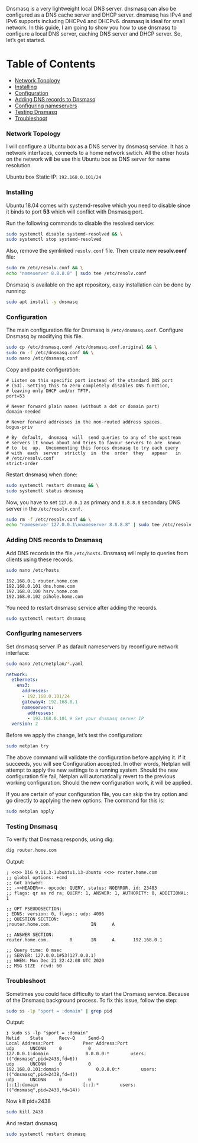 Dnsmasq is a very lightweight local DNS server. dnsmasq can also be configured as a DNS cache server and DHCP server. dnsmasq has IPv4 and IPv6 supports including DHCPv4 and DHCPv6. dnsmasq is ideal for small network. In this guide, I am going to show you how to use dnsmasq to configure a local DNS server, caching DNS server and DHCP server. So, let’s get started.

Table of Contents
=================

* [Network Topology](#network-topology)
* [Installing](#installing)
* [Configuration](#configuration)
* [Adding DNS records to Dnsmasq](#adding-dns-records-to-dnsmasq)
* [Configuring nameservers](#configuring-nameservers)
* [Testing Dnsmasq](#testing-dnsmasq)
* [Troubleshoot](#troubleshoot)

### Network Topology

I will configure a Ubuntu box as a DNS server by dnsmasq service. It has a network interfaces, connects to a home network swtich. All the other hosts on the network will be use this Ubuntu box as DNS server for name resolution.

Ubuntu box Static IP: `192.168.0.101/24`



### Installing

Ubuntu 18.04 comes with systemd-resolve which you need to disable since it binds to port **53** which will conflict with Dnsmasq port.

Run the following commands to disable the resolved service:

```bash
sudo systemctl disable systemd-resolved && \
sudo systemctl stop systemd-resolved
```

Also, remove the symlinked `resolv.conf` file. Then create new **resolv.conf** file:

```bash
sudo rm /etc/resolv.conf && \
echo "nameserver 8.8.8.8" | sudo tee /etc/resolv.conf
```

Dnsmasq is available on the apt repository, easy installation can be done by running:

```bash
sudo apt install -y dnsmasq
```



### Configuration

The main configuration file for Dnsmasq is `/etc/dnsmasq.conf`. Configure Dnsmasq by modifying this file.

```bash
sudo cp /etc/dnsmasq.conf /etc/dnsmasq.conf.original && \
sudo rm -f /etc/dnsmasq.conf && \
sudo nano /etc/dnsmasq.conf
```

Copy and paste configuration:

```
# Listen on this specific port instead of the standard DNS port
# (53). Setting this to zero completely disables DNS function,
# leaving only DHCP and/or TFTP.
port=53

# Never forward plain names (without a dot or domain part)
domain-needed

# Never forward addresses in the non-routed address spaces.
bogus-priv

# By  default,  dnsmasq  will  send queries to any of the upstream
# servers it knows about and tries to favour servers to are  known
# to  be  up.  Uncommenting this forces dnsmasq to try each query
# with  each  server  strictly  in  the  order  they   appear   in
# /etc/resolv.conf
strict-order
```

Restart dnsmasq when done:

```bash
sudo systemctl restart dnsmasq && \
sudo systemctl status dnsmasq
```

Now, you have to set `127.0.0.1`  as primary and `8.8.8.8` secondary DNS server in the `/etc/resolv.conf`.

```bash
sudo rm -f /etc/resolv.conf && \
echo "nameserver 127.0.0.1\nnameserver 8.8.8.8" | sudo tee /etc/resolv.conf
```



### Adding DNS records to Dnsmasq

Add DNS records in the file.`/etc/hosts`. Dnsmasq will reply to queries from clients using these records.

```bash
sudo nano /etc/hosts
```

```
192.168.0.1 router.home.com
192.168.0.101 dns.home.com
192.168.0.100 hsrv.home.com
192.168.0.102 pihole.home.com
```

You need to restart dnsmasq service after adding the records.

```bash
sudo systemctl restart dnsmasq
```



### Configuring nameservers

Set dnsmasq server IP as dafault nameservers by reconfigure network interface:

```bash
sudo nano /etc/netplan/*.yaml
```

```yaml
network:
  ethernets:
    ens3:
      addresses:
      - 192.168.0.101/24
      gateway4: 192.168.0.1
      nameservers:
        addresses:
        - 192.168.0.101 # Set your dnsmasq server IP
  version: 2
```

Before we apply the change, let’s test the configuration:

```bash
sudo netplan try
```

The above command will validate the configuration before applying it. If it succeeds, you will see Configuration accepted. In other words, Netplan will attempt to apply the new settings to a running system. Should the new configuration file fail, Netplan will automatically revert to the previous working configuration. Should the new configuration work, it will be applied.

If you are certain of your configuration file, you can skip the try option and go directly to applying the new options. The command for this is:

```bash
sudo netplan apply
```



### Testing Dnsmasq

To verify that Dnsmasq responds, using dig:

```bash
dig router.home.com
```

Output:

```
; <<>> DiG 9.11.3-1ubuntu1.13-Ubuntu <<>> router.home.com
;; global options: +cmd
;; Got answer:
;; ->>HEADER<<- opcode: QUERY, status: NOERROR, id: 23483
;; flags: qr aa rd ra; QUERY: 1, ANSWER: 1, AUTHORITY: 0, ADDITIONAL: 1

;; OPT PSEUDOSECTION:
; EDNS: version: 0, flags:; udp: 4096
;; QUESTION SECTION:
;router.home.com.               IN      A

;; ANSWER SECTION:
router.home.com.        0       IN      A       192.168.0.1

;; Query time: 0 msec
;; SERVER: 127.0.0.1#53(127.0.0.1)
;; WHEN: Mon Dec 21 22:42:08 UTC 2020
;; MSG SIZE  rcvd: 60
```



### Troubleshoot

Sometimes you could face difficulty to start the Dnsmasq service. Because of the Dnsmasq background process. To fix this issue, follow the step: 

```bash
sudo ss -lp "sport = :domain" | grep pid
```

Output:

```
❯ sudo ss -lp "sport = :domain"
Netid    State      Recv-Q     Send-Q                                    Local Address:Port           Peer Address:Port
udp      UNCONN     0          0                                             127.0.0.1:domain              0.0.0.0:*        users:(("dnsmasq",pid=2438,fd=6))
udp      UNCONN     0          0                                         192.168.0.101:domain              0.0.0.0:*        users:(("dnsmasq",pid=2438,fd=4))
udp      UNCONN     0          0                                                 [::1]:domain                 [::]:*        users:(("dnsmasq",pid=2438,fd=14))
```

Now kill pid=2438

```bash
sudo kill 2438
```

And restart dnsmasq

```bash
sudo systemctl restart dnsmasq
```

